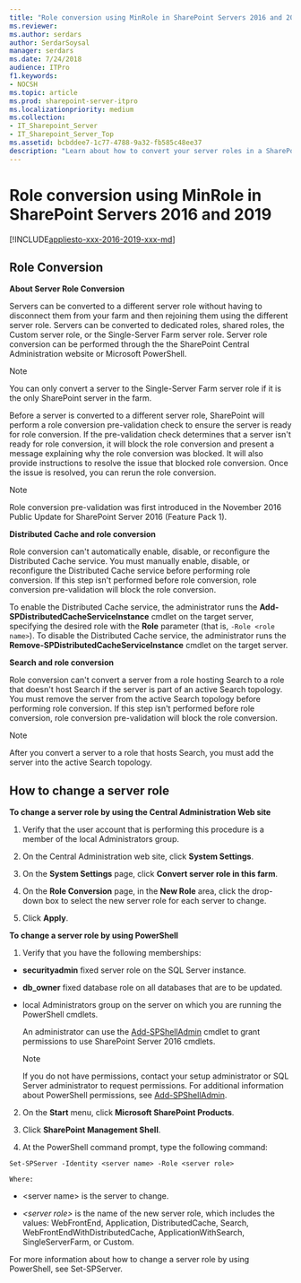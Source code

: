 ```yaml
---
title: "Role conversion using MinRole in SharePoint Servers 2016 and 2019"
ms.reviewer: 
ms.author: serdars
author: SerdarSoysal
manager: serdars
ms.date: 7/24/2018
audience: ITPro
f1.keywords:
- NOCSH
ms.topic: article
ms.prod: sharepoint-server-itpro
ms.localizationpriority: medium
ms.collection:
- IT_Sharepoint_Server
- IT_Sharepoint_Server_Top
ms.assetid: bcbddee7-1c77-4788-9a32-fb585c48ee37
description: "Learn about how to convert your server roles in a SharePoint farm deployment using MinRole. MinRole help administrators select the right server role when provisioning SharePoint Server."
---
```


# Role conversion using MinRole in SharePoint Servers 2016 and 2019

[!INCLUDE[appliesto-xxx-2016-2019-xxx-md](../includes/appliesto-xxx-2016-2019-xxx-md.md)] 
  
## Role Conversion

 **About Server Role Conversion**
  
Servers can be converted to a different server role without having to disconnect them from your farm and then rejoining them using the different server role. Servers can be converted to dedicated roles, shared roles, the Custom server role, or the Single-Server Farm server role. Server role conversion can be performed through the the SharePoint Central Administration website or Microsoft PowerShell.
  
> [!NOTE]
> You can only convert a server to the Single-Server Farm server role if it is the only SharePoint server in the farm. 
  
Before a server is converted to a different server role, SharePoint will perform a role conversion pre-validation check to ensure the server is ready for role conversion. If the pre-validation check determines that a server isn't ready for role conversion, it will block the role conversion and present a message explaining why the role conversion was blocked. It will also provide instructions to resolve the issue that blocked role conversion. Once the issue is resolved, you can rerun the role conversion.
  
> [!NOTE]
> Role conversion pre-validation was first introduced in the November 2016 Public Update for SharePoint Server 2016 (Feature Pack 1). 
  
 **Distributed Cache and role conversion**
  
Role conversion can't automatically enable, disable, or reconfigure the Distributed Cache service. You must manually enable, disable, or reconfigure the Distributed Cache service before performing role conversion. If this step isn't performed before role conversion, role conversion pre-validation will block the role conversion.
  
To enable the Distributed Cache service, the administrator runs the **Add-SPDistributedCacheServiceInstance** cmdlet on the target server, specifying the desired role with the **Role** parameter (that is,  `-Role <role name>`). To disable the Distributed Cache service, the administrator runs the **Remove-SPDistributedCacheServiceInstance** cmdlet on the target server. 
  
 **Search and role conversion**
  
Role conversion can't convert a server from a role hosting Search to a role that doesn't host Search if the server is part of an active Search topology. You must remove the server from the active Search topology before performing role conversion. If this step isn't performed before role conversion, role conversion pre-validation will block the role conversion.
  
> [!NOTE]
> After you convert a server to a role that hosts Search, you must add the server into the active Search topology. 
  
## How to change a server role
<a name="changerole"> </a>

 **To change a server role by using the Central Administration Web site**
  
1. Verify that the user account that is performing this procedure is a member of the local Administrators group.
    
2. On the Central Administration web site, click **System Settings**.
    
3. On the **System Settings** page, click **Convert server role in this farm**.
    
4. On the **Role Conversion** page, in the **New Role** area, click the drop-down box to select the new server role for each server to ﻿change. 
    
5. Click **Apply**.
    
 **To change a server role by using PowerShell**
  
1. Verify that you have the following memberships:
    
  - **securityadmin** fixed server role on the SQL Server instance. 
    
  - **db_owner** fixed database role on all databases that are to be updated. 
    
  - local Administrators group on the server on which you are running the PowerShell cmdlets.
    
    An administrator can use the [Add-SPShellAdmin](/powershell/module/sharepoint-server/Add-SPShellAdmin?view=sharepoint-ps) cmdlet to grant permissions to use SharePoint Server 2016 cmdlets. 
    
    > [!NOTE]
    > If you do not have permissions, contact your setup administrator or SQL Server administrator to request permissions. For additional information about PowerShell permissions, see [Add-SPShellAdmin](/powershell/module/sharepoint-server/Add-SPShellAdmin?view=sharepoint-ps). 
  
2. On the **Start** menu, click **Microsoft SharePoint Products**.
    
3. Click **SharePoint Management Shell**.
    
4. At the PowerShell command prompt, type the following command:
    
  ```
  Set-SPServer -Identity <server name> -Role <server role>
  ```

    Where:
    
  - \<server name\> is the server to change.
    
  -  _\<server role\>_ is the name of the new server role, which includes the values: WebFrontEnd, Application, DistributedCache, Search, WebFrontEndWithDistributedCache, ApplicationWithSearch, SingleServerFarm, or Custom. 
    
For more information about how to change a server role by using PowerShell, see Set-SPServer.
  

